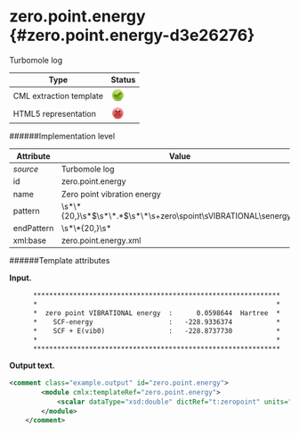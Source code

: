 # zero.point.energy {#zero.point.energy-d3e26276}

Turbomole log

| Type                                                                                                                                                | Status                                                                                                                                              |
|----|----|
| CML extraction template                                                                                                                             | ![](/imgs/Total.png)                                                                                                                                |
| HTML5 representation                                                                                                                                | ![](/imgs/None.png)                                                                                                                                 |

######Implementation level

| Attribute                                                                                                                                           | Value                                                                                                                                               |
|----|----|
| *source*                                                                                                                                            | Turbomole log                                                                                                                                       |
| id                                                                                                                                                  | zero.point.energy                                                                                                                                   |
| name                                                                                                                                                | Zero point vibration energy                                                                                                                         |
| pattern                                                                                                                                             | \\s\*\\\*{20,}\\s\*\$\\s\*\\\*.\*\$\\s\*\\\*\\s+zero\\spoint\\sVIBRATIONAL\\senergy.\*                                                              |
| endPattern                                                                                                                                          | \\s\*\\\*{20,}\\s\*                                                                                                                                 |
| xml:base                                                                                                                                            | zero.point.energy.xml                                                                                                                               |

######Template attributes

**Input.**

          **************************************************************
          *                                                            *
          *  zero point VIBRATIONAL energy  :      0.0598644  Hartree  *
          *    SCF-energy                   :   -228.9336374           *
          *    SCF + E(vib0)                :   -228.8737730           *
          *                                                            *
          **************************************************************
        

**Output text.**

```xml
<comment class="example.output" id="zero.point.energy">
        <module cmlx:templateRef="zero.point.energy">
            <scalar dataType="xsd:double" dictRef="t:zeropoint" units="nonsi:hartree">0.0598644</scalar>
        </module> 
    </comment>
```
